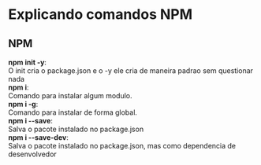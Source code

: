 <h1>Explicando comandos NPM </h1>
<h2>NPM</h2>
<b>npm init -y</b>:<br> O init cria o package.json e o -y ele cria de maneira padrao sem questionar nada<br>
<b>npm i</b>:<br>Comando para instalar algum modulo.<br>
<b>npm i -g</b>:<br>Comando para instalar de forma global.<br>
<b>npm i --save</b>:<br>Salva o pacote instalado no package.json<br>
<b>npm i --save-dev</b>:<br>Salva o pacote instalado no package.json, mas como dependencia de desenvolvedor<br>
<b></b>
<b></b>